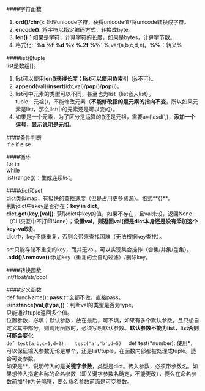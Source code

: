 ####字符函数  
1. **ord()/chr()**: 处理unicode字符，获得unicode值/将unicode转换成字符。 
2. **encode()**: 将字符以指定编码方式，转换成byte。  
3. **len()**：如果是字符，计算字符的长度，如果是bytes，计算字节数。  
4. 格式化: '**%s** **%f** **%d** **%x** **%.2f** **%%**' % var(a,b,c,d,e)。**%%**：转义%  

####list和tuple  
list是数组[]。  
1. list可以使用**len()**获得长度；list可以使用**负索引**（js不可）。  
2. **append**(val)/**insert**(idx,val)/**pop**()/**pop**(i)。  
3. list可中元素的类型可以不同，甚至也为list（list嵌入list）。  
tuple：元祖()，不能修改元素（**不能修改指的是元素的指向不变**，所以如果元素是list，那么list中的元素还是可以变的）。  
1. 如果是一个元素，为了区分是运算的()还是元祖，需要a=('asdf',)，**添加一个逗号，显示说明是元祖**。  

####条件判断  
if elif else  

####循环  
for in   
while  
list(range())：生成连续list。  

####dict和set  
dict类似map，有极快的查找速度（但是占用更多资源）。格式**{}**。  
判断dict中skey是否存在：**key in dict**。  
**dict.get(key,[val])**: 获取dict中key的值，如果不存在，且val未设，返回None（CLI交互中不打印None）；**设置val，则返回val(但是dict本身还是没有添加这个key-val对)**。  
dict中，key不能重复，否则会带来查找困难（无法根据key查找）。  

set只能存储不重复的key，而并无val。可以实现集合操作（合集/并集/差集）。  
**.add()/.remove()**:添加key（重复的会自动过滤）/删除key。  


####转换函数  
int/float/str/bool

####定义函数  
def funcName():
**pass**:什么都不做，直接pass。  
**isinstance(val,(type,))**：判断val的类型是否为type。  
只能通过tuple返回多个值。  
位置参数，必填；默认参数，放在最后，可不填，如果有多个默认参数，且只想自定义其中部分，则调用函数时，必须写明默认参数。**默认参数不能为list，list否则可能会变化**  
`def test(a,b,c=1,d=2):  
test('a','b',d=5)  `
def test(\*number): 使用\*，可以保证输入参数无论是单个，还是list/tuple，在函数内部都被处理成tuple。适合可变参数。  
如果是\*\*，说明传入的是**关键字参数**，类型是dict。传入参数，必须带参数名。如果想传入指定名称的命名参数（即关键字参数名确定，不能更改），要么在命名参数前加\*作为分隔符，要么命名参数前面是可变参数。    


